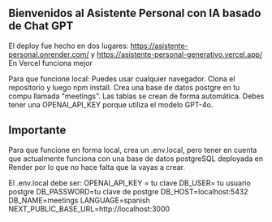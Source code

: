 ## Bienvenidos al Asistente Personal con IA basado de Chat GPT

El deploy fue hecho en dos lugares:
https://asistente-personal.onrender.com/ y https://asistente-personal-generativo.vercel.app/
En Vercel funciona mejor

Para que funcione local: Puedes usar cualquier navegador. 
Clona el repositorio y luego npm install. 
Crea una base de datos postgre en tu compu llamada "meetings". 
Las tablas se crean de forma automática. 
Debes tener una OPENAI_API_KEY porque utiliza el modelo GPT-4o.

## Importante
Para que funcione en forma local, crea un .env.local,
pero tener en cuenta que actualmente funciona con 
una base de datos postgreSQL deployada en Render
por lo que no hace falta que la vayas a crear.

El .env.local debe ser:
OPENAI_API_KEY = tu clave
DB_USER= tu usuario postgre
DB_PASSWORD=tu clave de postgre
DB_HOST=localhost:5432
DB_NAME=meetings
LANGUAGE=spanish
NEXT_PUBLIC_BASE_URL=http://localhost:3000


